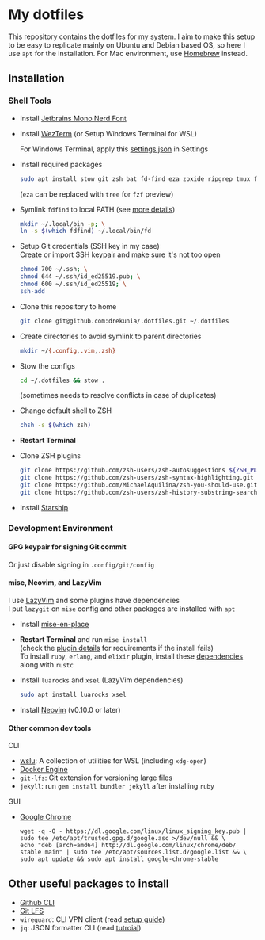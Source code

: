 # My dotfiles

This repository contains the dotfiles for my system.
I aim to make this setup to be easy to replicate mainly on Ubuntu and Debian based OS, so here I use `apt` for the installation.
For Mac environment, use [Homebrew](https://brew.sh/) instead.

## Installation

### Shell Tools

- Install [Jetbrains Mono Nerd Font](https://github.com/ryanoasis/nerd-fonts/releases)

- Install [WezTerm](https://wezfurlong.org/wezterm/install/linux.html#using-the-apt-repo) (or Setup Windows Terminal for WSL)

  For Windows Terminal, apply this [settings.json](https://gist.github.com/drekunia/8eb6db8024bdc668d7ccece28a820109) in Settings

- Install required packages

  ```bash
  sudo apt install stow git zsh bat fd-find eza zoxide ripgrep tmux fzf
  ```

  (`eza` can be replaced with `tree` for `fzf` preview)

- Symlink `fdfind` to local PATH (see [more details](https://github.com/sharkdp/fd?tab=readme-ov-file#on-ubuntu))

  ```bash
  mkdir ~/.local/bin -p; \
  ln -s $(which fdfind) ~/.local/bin/fd
  ```

- Setup Git credentials (SSH key in my case)\
  Create or import SSH keypair and make sure it's not too open

  ```bash
  chmod 700 ~/.ssh; \
  chmod 644 ~/.ssh/id_ed25519.pub; \
  chmod 600 ~/.ssh/id_ed25519; \
  ssh-add
  ```

- Clone this repository to home

  ```bash
  git clone git@github.com:drekunia/.dotfiles.git ~/.dotfiles
  ```

- Create directories to avoid symlink to parent directories

  ```bash
  mkdir ~/{.config,.vim,.zsh}
  ```

- Stow the configs

  ```bash
  cd ~/.dotfiles && stow .
  ```

  (sometimes needs to resolve conflicts in case of duplicates)

- Change default shell to ZSH

  ```bash
  chsh -s $(which zsh)
  ```

- **Restart Terminal**

- Clone ZSH plugins

  ```bash
  git clone https://github.com/zsh-users/zsh-autosuggestions ${ZSH_PLUGINS:-~/.zsh/plugins}/zsh-autosuggestions; \
  git clone https://github.com/zsh-users/zsh-syntax-highlighting.git ${ZSH_PLUGINS:-~/.zsh/plugins}/zsh-syntax-highlighting; \
  git clone https://github.com/MichaelAquilina/zsh-you-should-use.git ${ZSH_PLUGINS:-~/.zsh/plugins}/you-should-use; \
  git clone https://github.com/zsh-users/zsh-history-substring-search.git ${ZSH_PLUGINS:-~/.zsh/plugins}/zsh-history-substring-search
  ```

- Install [Starship](https://starship.rs/#quick-install)

### Development Environment

#### GPG keypair for signing Git commit

Or just disable signing in `.config/git/config`

#### mise, Neovim, and LazyVim

I use [LazyVim](https://www.lazyvim.org/) and some plugins have dependencies\
I put `lazygit` on `mise` config and other packages are installed with `apt`

- Install [mise-en-place](https://mise.jdx.dev/installing-mise.html)

- **Restart Terminal** and run `mise install`\
  (check the [plugin details](https://mise.jdx.dev/plugins.html) for requirements if the install fails)\
  To install `ruby`, `erlang`, and `elixir` plugin, install these [dependencies](https://github.com/rbenv/ruby-build/wiki#ubuntudebianmint) along with `rustc`

- Install `luarocks` and `xsel` (LazyVim dependencies)

  ```bash
  sudo apt install luarocks xsel
  ```

- Install [Neovim](https://github.com/neovim/neovim/blob/master/INSTALL.md#ubuntu) (v0.10.0 or later)

#### Other common dev tools

CLI

- [wslu](https://wslutiliti.es/wslu/install.html#ubuntu): A collection of utilities for WSL (including `xdg-open`)
- [Docker Engine](https://docs.docker.com/engine/install/ubuntu/)
- `git-lfs`: Git extension for versioning large files
- `jekyll`: run `gem install bundler jekyll` after installing `ruby`

GUI

- [Google Chrome](https://www.google.com/linuxrepositories/)

  ```
  wget -q -O - https://dl.google.com/linux/linux_signing_key.pub | sudo tee /etc/apt/trusted.gpg.d/google.asc >/dev/null && \
  echo "deb [arch=amd64] http://dl.google.com/linux/chrome/deb/ stable main" | sudo tee /etc/apt/sources.list.d/google.list && \
  sudo apt update && sudo apt install google-chrome-stable
  ```

## Other useful packages to install

- [Github CLI](https://github.com/cli/cli/blob/trunk/docs/install_linux.md)
- [Git LFS](https://git-lfs.com/)
- `wireguard`: CLI VPN client (read [setup guide](https://protonvpn.com/support/wireguard-linux#cli))
- `jq`: JSON formatter CLI (read [tutroial](https://jqlang.github.io/jq/tutorial/))
